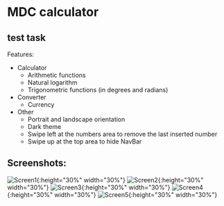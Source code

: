 #  MDC calculator
## test task

Features:
* Calculator
    * Arithmetic functions
    * Natural logarithm
    * Trigonometric functions (in degrees and radians)
* Converter
    * Currency
* Other
    * Portrait and landscape orientation
    * Dark theme
    * Swipe left at the numbers area to remove the last inserted number
    * Swipe up at the top area to hide NavBar

## Screenshots:
![Screen1](/etc/Screenshot1.png){:height="30%" width="30%"}
![Screen2](/etc/Screenshot2.png){:height="30%" width="30%"}
![Screen3](/etc/Screenshot3.png){:height="30%" width="30%"}
![Screen4](/etc/Screenshot4.png){:height="30%" width="30%"}
![Screen5](/etc/Screenshot5.png){:height="30%" width="30%"}
